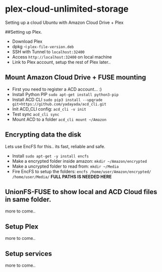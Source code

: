 # plex-cloud-unlimited-storage
Setting up a cloud Ubuntu with Amazon Cloud Drive + Plex

##Setting up Plex.
- Download Plex
- dpkg -i `plex-file-version.deb`
- SSH with Tunnel to `localhost:32400`
- Access `http://localhost:32400` on local machine
- Link to Plex account, setup the rest of Plex later..

## Mount Amazon Cloud Drive + FUSE mounting
- First you need to register a ACD account... :)
- Install Python PIP `sudo apt-get install python3-pip`
- Install ACD CLI `sudo pip3 install --upgrade git+https://github.com/yadayada/acd_cli.git`
- Init ACD_CLI config: `acd_cli -v init`
- Test sync `acd_cli sync`
- Mount ACD to a folder `acd_cli mount ~/Amazon`


## Encrypting data the disk
Lets use EncFS for this.. its fast, reliable and safe.
- Install `sudo apt-get -y install encfs`
- Make a encrypted folder inside amazon: `mkdir ~/Amazon/encrypted`
- Make a uncrypted folder to read from: `mkdir ~/Media`
- Fire EncFS to setup the folders: `encfs /home/user/Amazon/encrypted/ /home/user/Media/` __FULL PATHS IS NEEDED HERE__


## UnionFS-FUSE to show local and ACD Cloud files in same folder.
more to come..

## Setup Plex
more to come..

## Setup services
more to come..
